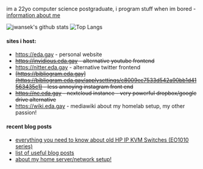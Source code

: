 im a 22yo computer science postgraduate, i program stuff when im bored - [information about me](https://eda.gay/thought?id=2)


![jwansek's github stats](https://github-readme-stats.vercel.app/api?username=jwansek&show_icons=true&title_color=fff&icon_color=79ff97&theme=dracula&count_private=true)
![Top Langs](https://github-readme-stats.vercel.app/api/top-langs/?username=jwansek&layout=compact&theme=dracula&count_private=true)

#### sites i host:
 - https://eda.gay - personal website
 - ~~https://invidious.eda.gay - alternative youtube frontend~~
 - https://nitter.eda.gay - alternative twitter frontend
 - ~~[https://bibliogram.eda.gay](https://bibliogram.eda.gay/applysettings/c8009ec7533d542a90bb1d41563435c1) - less annoying instagram front end~~
 - ~~https://nc.eda.gay - nextcloud instance - very powerful dropbox/google drive alternative~~
 - https://wiki.eda.gay - mediawiki about my homelab setup, my other passion!
 
 #### recent blog posts
 
 - [everything you need to know about old HP IP KVM Switches (EO1010 series)](https://eda.gay/thought?id=18)
 - [list of useful blog posts](https://eda.gay/thought?id=20)
 - [about my home server/network setup!](https://eda.gay/thought?id=5)
